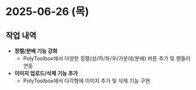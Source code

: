 # 2025-06-26 (목)

## 작업 내역

- **정렬/분배 기능 강화**
  - PolyToolbox에서 다양한 정렬(상/하/좌/우/가운데/분배) 버튼 추가 및 핸들러 연동
- **이미지 업로드/삭제 기능 추가**
  - PolyToolbox에서 다각형에 이미지 추가 및 삭제 기능 구현
